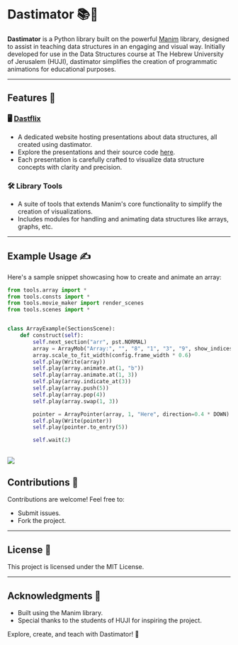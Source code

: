 # Dastimator 📚🎥

**Dastimator** is a Python library built on the powerful [Manim](https://www.manim.community/) library, designed to
assist in teaching data structures in an engaging and visual way. Initially developed for use in the Data Structures
course at The Hebrew University of Jerusalem (HUJI), dastimator simplifies the creation of programmatic animations
for educational purposes.

---

## Features 🚀

### 🖥️ **[Dastflix](https://shlomi-perles.github.io/dastimator)**

- A dedicated website hosting presentations about data structures, all created using dastimator.
- Explore the presentations and their source code [here](source).
- Each presentation is carefully crafted to visualize data structure concepts with clarity and precision.

### 🛠️ **Library Tools**

- A suite of tools that extends Manim's core functionality to simplify the creation of visualizations.
- Includes modules for handling and animating data structures like arrays, graphs, etc.

---

## Example Usage ✍️

Here's a sample snippet showcasing how to create and animate an array:

```python
from tools.array import *
from tools.consts import *
from tools.movie_maker import render_scenes
from tools.scenes import *


class ArrayExample(SectionsScene):
    def construct(self):
        self.next_section("arr", pst.NORMAL)
        array = ArrayMob("Array:", "", "8", "1", "3", "9", show_indices=True, indices_pos=DOWN, starting_index=1)
        array.scale_to_fit_width(config.frame_width * 0.6)
        self.play(Write(array))
        self.play(array.animate.at(1, "b"))
        self.play(array.animate.at(1, 3))
        self.play(array.indicate_at(3))
        self.play(array.push(5))
        self.play(array.pop(4))
        self.play(array.swap(1, 3))

        pointer = ArrayPointer(array, 1, "Here", direction=0.4 * DOWN)
        self.play(Write(pointer))
        self.play(pointer.to_entry(5))

        self.wait(2)
```

![](https://github.com/user-attachments/assets/6cf6136d-d802-439a-b924-6cdaa382a24d)
---

## Contributions 🤝

Contributions are welcome! Feel free to:

- Submit issues.
- Fork the project.

---

## License 📜

This project is licensed under the MIT License.

---

## Acknowledgments 🌟

- Built using the Manim library.
- Special thanks to the students of HUJI for inspiring the project.

Explore, create, and teach with Dastimator! 🎉
